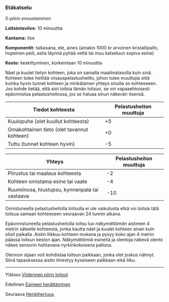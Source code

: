 ### Etäkatselu

*5-piirin ennustaminen*

**Loitsimisviive:** 10 minuuttia

**Kantama:** itse

**Komponentit:** taikasana, ele, aines (ainakin 1000 kr arvoinen kristallipallo, hopeinen peili, astia täynnä pyhää vettä tai muu katseluun sopiva esine) 

**Kesto:** keskittyminen, korkeintaan 10 minuuttia

Näet ja kuulet tietyn kohteen, joka on samalla maailmatasolla kuin sinä. Kohteen tulee heittää viisauspelastusheitto, johon tulee muuttujia siitä kuinka hyvin tunnet kohteen ja minkälainen yhteys sinulla on kohteeseen. Jos kohde tietää, että aiot loitsia tämän loitsun, se voi vapaaehtoisesti epäonnistua pelastusheitossa, jos se haluaa sinun näkevän itsensä. 

| Tiedot kohteesta                               | Pelastusheiton muuttuja |
|------------------------------------------------|-------------------------|
| Kuulopuhe (olet kuullut kohteesta)             |           +5            |
| Omakohtainen tieto (olet tavannut kohteen)     |           +0            |
| Tuttu (tunnet kohteen hyvin)                   |           -5            |

| Yhteys                                         | Pelastusheiton muuttuja |
|------------------------------------------------|-------------------------|
| Piirustus tai maalaus kohteesta                |           -2            |
| Kohteen omistama esine tai vaate               |           -4            |
| Ruumiinosa, hiustupsu, kynnenpala tai vastaava |           -10           |


Onnistuneella pelastusheitolla loitsulla ei ole vaikutusta etkä voi loitsia tätä loitsua samaan kohteeseen seuraavan 24 tunnin aikana.

Epäonnistuneella pelastusheitolla loitsu luo *näkymättömän* aistimen 4 metrin säteelle kohteesta, jonka kautta näet ja kuulet kohteen aivan kuin olisit paikalla. Aistin liikkuu kohteen mukana ja pysyy koko ajan 4 metrin päässä loitsun keston ajan. *Näkymättömiä* esineitä ja olentoja näkevä olento näkee sensorin hohtavana nyrkinkokoisena pallona.

Olennon sijaan voit kohdistaa loitsun paikkaan, jonka olet joskus nähnyt. Siinä tapauksessa aistin ilmestyy kyseiseen paikkaan eikä liiku.

---

Ylätaso [Viidennen piirin loitsut](5_piirin_loitsut.md)

Edellinen [Esineen herättäminen](Esineen_herättäminen.md)

Seuraava [Henkiherruus](Henkiherruus.md)

